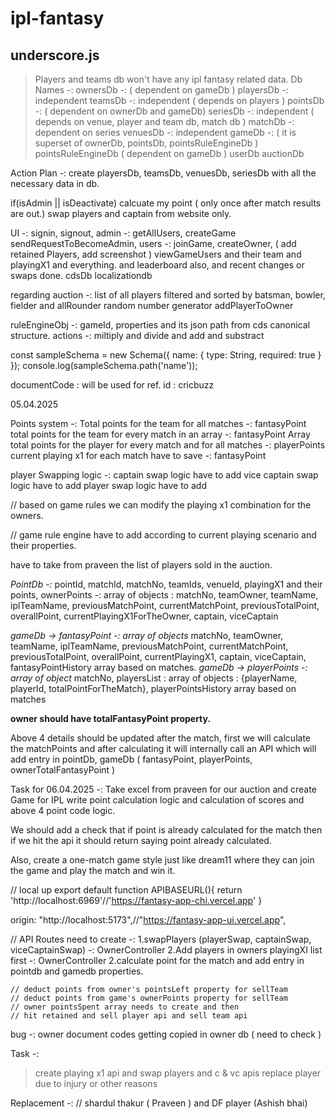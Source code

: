 # ipl-fantasy

## underscore.js

>Players and teams db won't have any ipl fantasy related data.
Db Names -:
ownersDb -: ( dependent on gameDb )
playersDb -: independent
teamsDb -: independent ( depends on players )
pointsDb -: ( dependent on ownerDb and gameDb)
seriesDb -: independent ( depends on venue, player and team db, match db )
matchDb -: dependent on series
venuesDb -: independent
gameDb -: ( it is superset of ownerDb, pointsDb, pointsRuleEngineDb )
pointsRuleEngineDb ( dependent on gameDb )
userDb
auctionDb

Action Plan -:
create playersDb, teamsDb, venuesDb, seriesDb with all the necessary data in db.


if(isAdmin || isDeactivate)
calcuate my point ( only once after match results are out.)
swap players and captain from website only.



UI -: 
signin, signout, 
admin -: getAllUsers, createGame
sendRequestToBecomeAdmin,
users -: joinGame, createOwner, ( add retained Players, add screenshot )
viewGameUsers and their team and playingX1 and everything.
and leaderboard also, and recent changes or swaps done.
cdsDb
localizationdb


regarding auction -: 
list of all players
filtered and sorted by batsman, bowler, fielder and allRounder
random number generator
addPlayerToOwner



ruleEngineObj -: gameId, 
properties and its json path from cds canonical structure.
actions -: miltiply and divide and add and substract


const sampleSchema = new Schema({ name: { type: String, required: true } });
console.log(sampleSchema.path('name'));


documentCode : will be used for ref.
id : cricbuzz

05.04.2025

Points system -: 
Total points for the team for all matches -: fantasyPoint
total points for the team for every match in an array -: fantasyPoint Array
total points for the player for every match and for all matches -: playerPoints
current playing x1 for each match have to save -: fantasyPoint


player Swapping logic -: 
captain swap logic have to add
vice captain swap logic have to add
player swap logic have to add

//
based on game rules we can modify the playing x1 combination for the owners.

// game rule engine have to add according to current playing scenario and their properties.

have to take from praveen the list of players sold in the auction.

*PointDb -:* 
pointId, matchId, matchNo, teamIds, venueId, playingX1 and their points, ownerPoints -: array of objects : matchNo, teamOwner, teamName, iplTeamName, previousMatchPoint, currentMatchPoint, previousTotalPoint, overallPoint, currentPlayingX1ForTheOwner, captain, viceCaptain

*gameDb -> fantasyPoint -: array of objects*
matchNo, teamOwner, teamName, iplTeamName, previousMatchPoint, currentMatchPoint, previousTotalPoint, overallPoint, currentPlayingX1, captain, viceCaptain, fantasyPointHistory array based on matches.
*gameDb -> playerPoints -: array of object*
matchNo, playersList : array of objects : {playerName, playerId, totalPointForTheMatch}, playerPointsHistory array based on matches

**owner should have totalFantasyPoint property.**

Above 4 details should be updated after the match, first we will calculate the matchPoints and after calculating it will internally call an API which will add entry in pointDb, gameDb ( fantasyPoint, playerPoints, ownerTotalFantasyPoint )

Task for 06.04.2025 -:
Take excel from praveen for our auction and create Game for IPL
write point calculation logic and calculation of scores and above 4 point code logic.

We should add a check that if point is already calculated for the match then if we hit the api it should return saying point already calculated.

Also, create a one-match game style just like dream11 where they can join the game and play the match and win it.


// local up
export default function APIBASEURL(){
    return 'http://localhost:6969'//'https://fantasy-app-chi.vercel.app'
}

origin: "http://localhost:5173",//"https://fantasy-app-ui.vercel.app",

// API Routes need to create -:
1.swapPlayers (playerSwap, captainSwap, viceCaptainSwap) -: OwnerController
2.Add players in owners playingXI list first -: OwnerController
2.calculate point for the match and add entry in pointdb and gamedb properties.


    // deduct points from owner's pointsLeft property for sellTeam
    // deduct points from game's ownerPoints property for sellTeam
    // owner pointsSpent array needs to create and then 
    // hit retained and sell player api and sell team api


bug -:
owner document codes getting copied in owner db ( need to check )

Task -:
> create playing x1 api and swap players and c & vc apis
> replace player due to injury or other reasons

Replacement -:
// shardul thakur ( Praveen ) and DF player (Ashish bhai)
